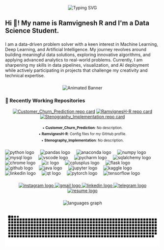 <!-- Typing Animation Header -->
<div align="center">
  <img src="https://readme-typing-svg.herokuapp.com?size=25&duration=4000&color=00BFFF&center=true&vCenter=true&width=600&lines=Hi%2C+I'm+Ramvignesh+R;I'm+Data+Science+Student;And+an+AI+%26+ML+Enthusiast;Passionate+Learner+%26+Developer;Problem+Solver" alt="Typing SVG" />
</div>

<h2 align="left">Hi 👋! My name is Ramvignesh R and I'm a Data Science Student.</h2>

###

<p align="left">
  I am a data-driven problem solver with a keen interest in Machine Learning, Deep Learning, and Artificial Intelligence. My journey revolves around building meaningful data solutions, exploring innovative algorithms, and applying advanced analytics to real-world problems. Currently, I am sharpening my skills in data pipelines, visualization, and AI deployment while actively participating in projects that challenge my creativity and technical expertise.
</p>

###


<div align="center">
  <img src="https://user-images.githubusercontent.com/74038190/225813708-98b745f2-7d22-48cf-9150-083f1b00d6c9.gif?raw=true" alt="Animated Banner" width="600" />
</div>



###

### 🔭 Recently Working Repositories

<!--START_SECTION:recent_repos-->
<div align="center">
  <a href="https://github.com/RamvignesH-R/Customer_Churn_Prediction" target="_blank"><img src="https://github-readme-stats.vercel.app/api/pin/?username=RamvignesH-R&repo=Customer_Churn_Prediction&theme=dracula&hide_border=false" alt="Customer_Churn_Prediction repo card" /></a>
  <a href="https://github.com/RamvignesH-R/RamvignesH-R" target="_blank"><img src="https://github-readme-stats.vercel.app/api/pin/?username=RamvignesH-R&repo=RamvignesH-R&theme=dracula&hide_border=false" alt="RamvignesH-R repo card" /></a>
  <a href="https://github.com/RamvignesH-R/Stenography_Implementation" target="_blank"><img src="https://github-readme-stats.vercel.app/api/pin/?username=RamvignesH-R&repo=Stenography_Implementation&theme=dracula&hide_border=false" alt="Stenography_Implementation repo card" /></a>
</div>

<p align="center">
  <sub>• <b>Customer_Churn_Prediction</b>: No description.</sub><br>
  <sub>• <b>RamvignesH-R</b>: Config files for my GitHub profile.</sub><br>
  <sub>• <b>Stenography_Implementation</b>: No description.</sub><br></p>
<!--END_SECTION:recent_repos-->


###

<div align="left">
  <img src="https://cdn.jsdelivr.net/gh/devicons/devicon/icons/python/python-original.svg" height="30" alt="python logo"  />
  <img width="12" />
  <img src="https://cdn.jsdelivr.net/gh/devicons/devicon/icons/pandas/pandas-original.svg" height="30" alt="pandas logo"  />
  <img width="12" />
  <img src="https://cdn.jsdelivr.net/gh/devicons/devicon/icons/anaconda/anaconda-original.svg" height="30" alt="anaconda logo"  />
  <img width="12" />
  <img src="https://cdn.jsdelivr.net/gh/devicons/devicon/icons/numpy/numpy-original.svg" height="30" alt="numpy logo"  />
  <img width="12" />
  <img src="https://cdn.jsdelivr.net/gh/devicons/devicon/icons/mysql/mysql-original.svg" height="30" alt="mysql logo"  />
  <img width="12" />
  <img src="https://cdn.jsdelivr.net/gh/devicons/devicon/icons/vscode/vscode-original.svg" height="30" alt="vscode logo"  />
  <img width="12" />
  <img src="https://cdn.jsdelivr.net/gh/devicons/devicon/icons/pycharm/pycharm-original.svg" height="30" alt="pycharm logo"  />
  <img width="12" />
  <img src="https://cdn.jsdelivr.net/gh/devicons/devicon/icons/sqlalchemy/sqlalchemy-original.svg" height="30" alt="sqlalchemy logo"  />
  <img width="12" />
  <img src="https://cdn.jsdelivr.net/gh/devicons/devicon/icons/chrome/chrome-original.svg" height="30" alt="chrome logo"  />
  <img width="12" />
  <img src="https://cdn.jsdelivr.net/gh/devicons/devicon/icons/c/c-original.svg" height="30" alt="c logo"  />
  <img width="12" />
  <img src="https://cdn.jsdelivr.net/gh/devicons/devicon/icons/cplusplus/cplusplus-original.svg" height="30" alt="cplusplus logo"  />
  <img width="12" />
  <img src="https://cdn.jsdelivr.net/gh/devicons/devicon/icons/flask/flask-original.svg" height="30" alt="flask logo"  />
  <img width="12" />
  <img src="https://cdn.jsdelivr.net/gh/devicons/devicon/icons/github/github-original-wordmark.svg" height="30" alt="github logo"  />
  <img width="12" />
  <img src="https://cdn.jsdelivr.net/gh/devicons/devicon/icons/java/java-original.svg" height="30" alt="java logo"  />
  <img width="12" />
  <img src="https://cdn.jsdelivr.net/gh/devicons/devicon/icons/jupyter/jupyter-original.svg" height="30" alt="jupyter logo"  />
  <img width="12" />
  <img src="https://cdn.jsdelivr.net/gh/devicons/devicon/icons/kaggle/kaggle-original.svg" height="30" alt="kaggle logo"  />
  <img width="12" />
  <img src="https://cdn.jsdelivr.net/gh/devicons/devicon/icons/linkedin/linkedin-original.svg" height="30" alt="linkedin logo"  />
  <img width="12" />
  <img src="https://cdn.jsdelivr.net/gh/devicons/devicon/icons/qt/qt-original.svg" height="30" alt="qt logo"  />
  <img width="12" />
  <img src="https://cdn.jsdelivr.net/gh/devicons/devicon/icons/pytorch/pytorch-original.svg" height="30" alt="pytorch logo"  />
  <img width="12" />
  <img src="https://cdn.jsdelivr.net/gh/devicons/devicon/icons/tensorflow/tensorflow-original.svg" height="30" alt="tensorflow logo"  />
</div>

###

<div align="center">
  <a href="https://www.instagram.com/rramvignesh?igsh=MWkwNnBhN3Nxd3diNg==" target="_blank">
    <img src="https://img.shields.io/static/v1?message=Instagram&logo=instagram&label=&color=E4405F&logoColor=white&labelColor=&style=for-the-badge" height="35" alt="instagram logo"  />
  </a>
  <a href="https://mail.google.com/mail/?view=cm&fs=1&to=ramvigneshr2004@gmail.com" target="_blank">
    <img src="https://img.shields.io/static/v1?message=Gmail&logo=gmail&label=&color=D14836&logoColor=white&labelColor=&style=for-the-badge" height="35" alt="gmail logo"  />
  </a>
  <a href="https://www.linkedin.com/in/ramvignesh-r-ab3048278/" target="_blank">
    <img src="https://img.shields.io/static/v1?message=LinkedIn&logo=linkedin&label=&color=0077B5&logoColor=white&labelColor=&style=for-the-badge" height="35" alt="linkedin logo"  />
  </a>
  <a href="https://t.me/Ramvicky2004" target="_blank">
    <img src="https://img.shields.io/static/v1?message=Telegram&logo=telegram&label=&color=2CA5E0&logoColor=white&labelColor=&style=for-the-badge" height="35" alt="telegram logo"  />
  </a>
  <!-- Resume Viewer Button: REPLACE the href below with your Google Drive share link (Anyone with link can view) -->
  <a href="https://drive.google.com/file/d/1H3JeP2R818diskWakV7RXFBfMxlyuiSF/view?usp=drive_link" target="_blank">
    <img src="https://img.shields.io/static/v1?message=Resume&logo=googledrive&label=&color=4285F4&logoColor=white&labelColor=&style=for-the-badge" height="35" alt="resume logo"  />
  </a>
</div>

###

<div align="center">
  <img src="https://github-readme-stats.vercel.app/api/top-langs?username=Ramvignesh-R&locale=en&hide_title=false&layout=compact&card_width=320&langs_count=5&theme=dracula&hide_border=false" height="150" alt="languages graph"  />
</div>

###

<div align="center">
  <img src="https://raw.githubusercontent.com/Platane/snk/output/github-contribution-grid-snake.svg" alt="Snake animation" style="max-width: 100%; height: auto;" />
</div>

###

